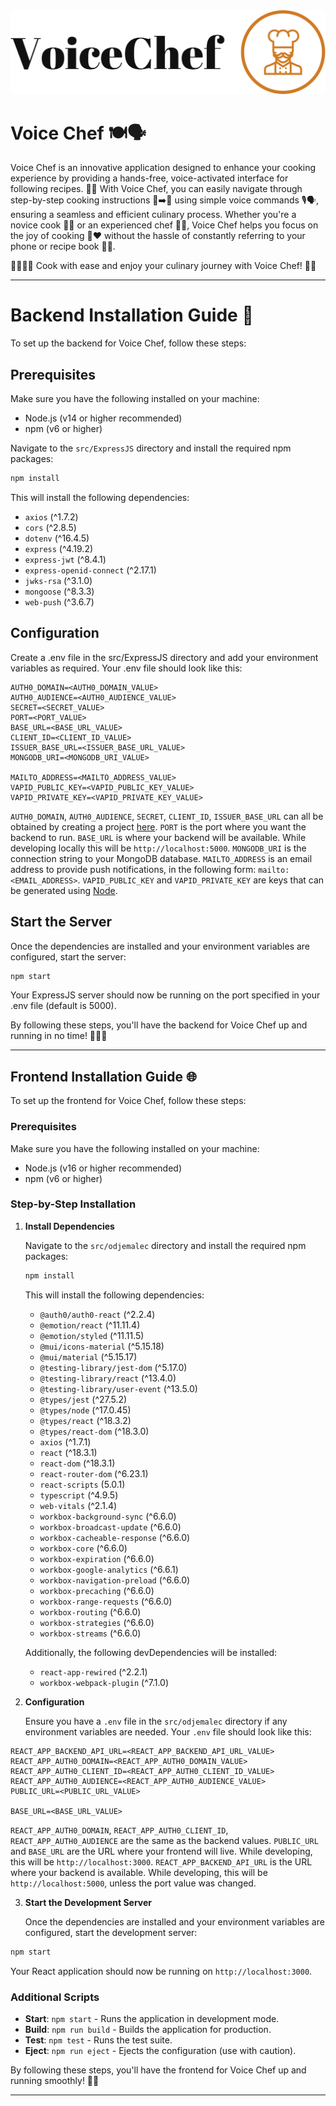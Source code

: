 <img src="doc/voicechef-logo/png/logo-no-background.png" />

# Voice Chef 🍽️🗣️
Voice Chef is an innovative application designed to enhance your cooking experience by providing a hands-free, voice-activated interface for following recipes. 📱👐 With Voice Chef, you can easily navigate through step-by-step cooking instructions 📜➡️🍳 using simple voice commands 🎙️🗣️, ensuring a seamless and efficient culinary process. Whether you're a novice cook 👩‍🍳 or an experienced chef 👨‍🍳, Voice Chef helps you focus on the joy of cooking 🍲❤️ without the hassle of constantly referring to your phone or recipe book 📖📵.

👨‍🍳👩‍🍳 Cook with ease and enjoy your culinary journey with Voice Chef! 🎉🍲

---

# Backend Installation Guide 🚀
To set up the backend for Voice Chef, follow these steps:

## Prerequisites
Make sure you have the following installed on your machine:

- Node.js (v14 or higher recommended)
- npm (v6 or higher)


Navigate to the `src/ExpressJS` directory and install the required npm packages:

```sh
npm install
```

This will install the following dependencies:
- `axios` (^1.7.2)
- `cors` (^2.8.5)
- `dotenv` (^16.4.5)
- `express` (^4.19.2)
- `express-jwt` (^8.4.1)
- `express-openid-connect` (^2.17.1)
- `jwks-rsa` (^3.1.0)
- `mongoose` (^8.3.3)
- `web-push` (^3.6.7)

## Configuration

Create a .env file in the src/ExpressJS directory and add your environment variables as required. Your .env file should look like this:

```env
AUTH0_DOMAIN=<AUTH0_DOMAIN_VALUE>
AUTH0_AUDIENCE=<AUTH0_AUDIENCE_VALUE>
SECRET=<SECRET_VALUE>
PORT=<PORT_VALUE>
BASE_URL=<BASE_URL_VALUE>
CLIENT_ID=<CLIENT_ID_VALUE>
ISSUER_BASE_URL=<ISSUER_BASE_URL_VALUE>
MONGODB_URI=<MONGODB_URI_VALUE>

MAILTO_ADDRESS=<MAILTO_ADDRESS_VALUE>
VAPID_PUBLIC_KEY=<VAPID_PUBLIC_KEY_VALUE>
VAPID_PRIVATE_KEY=<VAPID_PRIVATE_KEY_VALUE>
```

`AUTH0_DOMAIN`, `AUTH0_AUDIENCE`, `SECRET`, `CLIENT_ID`, `ISSUER_BASE_URL` can all be obtained by creating a project
[here](). `PORT` is the port where you want the backend to run. `BASE_URL` is where your backend will be available. While 
developing locally this will be `http://localhost:5000`. `MONGODB_URI` is the connection string to your MongoDB database.
`MAILTO_ADDRESS` is an email address to provide push notifications, in the following form: `mailto:<EMAIL_ADDRESS>`.
`VAPID_PUBLIC_KEY` and `VAPID_PRIVATE_KEY` are keys that can be generated using [Node](https://gabrieleromanato.name/how-to-generate-vapid-keys-with-nodejs).

## Start the Server
Once the dependencies are installed and your environment variables are configured, start the server:

```sh
npm start
```

Your ExpressJS server should now be running on the port specified in your .env file (default is 5000).

By following these steps, you'll have the backend for Voice Chef up and running in no time! 🧑‍🍳🚀

---

## Frontend Installation Guide 🌐

To set up the frontend for Voice Chef, follow these steps:

### Prerequisites

Make sure you have the following installed on your machine:
- Node.js (v16 or higher recommended)
- npm (v6 or higher)

### Step-by-Step Installation

1. **Install Dependencies**

   Navigate to the `src/odjemalec` directory and install the required npm packages:

   ```sh
   npm install
   ```

   This will install the following dependencies:

   - `@auth0/auth0-react` (^2.2.4)
   - `@emotion/react` (^11.11.4)
   - `@emotion/styled` (^11.11.5)
   - `@mui/icons-material` (^5.15.18)
   - `@mui/material` (^5.15.17)
   - `@testing-library/jest-dom` (^5.17.0)
   - `@testing-library/react` (^13.4.0)
   - `@testing-library/user-event` (^13.5.0)
   - `@types/jest` (^27.5.2)
   - `@types/node` (^17.0.45)
   - `@types/react` (^18.3.2)
   - `@types/react-dom` (^18.3.0)
   - `axios` (^1.7.1)
   - `react` (^18.3.1)
   - `react-dom` (^18.3.1)
   - `react-router-dom` (^6.23.1)
   - `react-scripts` (5.0.1)
   - `typescript` (^4.9.5)
   - `web-vitals` (^2.1.4)
   - `workbox-background-sync` (^6.6.0)
   - `workbox-broadcast-update` (^6.6.0)
   - `workbox-cacheable-response` (^6.6.0)
   - `workbox-core` (^6.6.0)
   - `workbox-expiration` (^6.6.0)
   - `workbox-google-analytics` (^6.6.1)
   - `workbox-navigation-preload` (^6.6.0)
   - `workbox-precaching` (^6.6.0)
   - `workbox-range-requests` (^6.6.0)
   - `workbox-routing` (^6.6.0)
   - `workbox-strategies` (^6.6.0)
   - `workbox-streams` (^6.6.0)

   Additionally, the following devDependencies will be installed:
   
   - `react-app-rewired` (^2.2.1)
   - `workbox-webpack-plugin` (^7.1.0)

2. **Configuration**

   Ensure you have a `.env` file in the `src/odjemalec` directory if any environment variables are needed. Your `.env` file should look like this:

```env
REACT_APP_BACKEND_API_URL=<REACT_APP_BACKEND_API_URL_VALUE>
REACT_APP_AUTH0_DOMAIN=<REACT_APP_AUTH0_DOMAIN_VALUE>
REACT_APP_AUTH0_CLIENT_ID=<REACT_APP_AUTH0_CLIENT_ID_VALUE>
REACT_APP_AUTH0_AUDIENCE=<REACT_APP_AUTH0_AUDIENCE_VALUE>
PUBLIC_URL=<PUBLIC_URL_VALUE>

BASE_URL=<BASE_URL_VALUE>
```

`REACT_APP_AUTH0_DOMAIN`, `REACT_APP_AUTH0_CLIENT_ID`, `REACT_APP_AUTH0_AUDIENCE` are the same as the backend values.
`PUBLIC_URL` and `BASE_URL` are the URL where your frontend will live. While developing, this will be `http://localhost:3000`.
`REACT_APP_BACKEND_API_URL` is the URL where your backend is available. While developing, this will be `http://localhost:5000`, 
unless the port value was changed.


3. **Start the Development Server**

   Once the dependencies are installed and your environment variables are configured, start the development server:

```sh
npm start
```

   Your React application should now be running on `http://localhost:3000`.

### Additional Scripts

- **Start**: `npm start` - Runs the application in development mode.
- **Build**: `npm run build` - Builds the application for production.
- **Test**: `npm test` - Runs the test suite.
- **Eject**: `npm run eject` - Ejects the configuration (use with caution).

By following these steps, you'll have the frontend for Voice Chef up and running smoothly! 🌟✨

---
